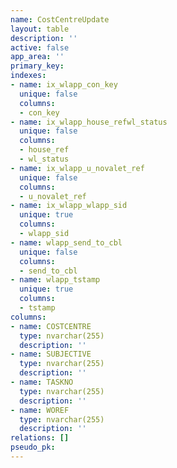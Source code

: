 ```yaml
---
name: CostCentreUpdate
layout: table
description: ''
active: false
app_area: ''
primary_key: 
indexes:
- name: ix_wlapp_con_key
  unique: false
  columns:
  - con_key
- name: ix_wlapp_house_refwl_status
  unique: false
  columns:
  - house_ref
  - wl_status
- name: ix_wlapp_u_novalet_ref
  unique: false
  columns:
  - u_novalet_ref
- name: ix_wlapp_wlapp_sid
  unique: true
  columns:
  - wlapp_sid
- name: wlapp_send_to_cbl
  unique: false
  columns:
  - send_to_cbl
- name: wlapp_tstamp
  unique: true
  columns:
  - tstamp
columns:
- name: COSTCENTRE
  type: nvarchar(255)
  description: ''
- name: SUBJECTIVE
  type: nvarchar(255)
  description: ''
- name: TASKNO
  type: nvarchar(255)
  description: ''
- name: WOREF
  type: nvarchar(255)
  description: ''
relations: []
pseudo_pk: 
---
```


